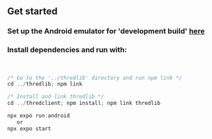 ## Get started

### Set up the Android emulator for 'development build' [here](https://docs.expo.dev/get-started/set-up-your-environment/?platform=android&device=simulated&mode=development-build)

### Install dependencies and run with:  
 

```javascript
/* Go to the '../thredlib' directory and run npm link */
cd ../thredlib; npm link  

/* Install and link thredlib */
cd ../thredclient; npm install; npm link thredlib

npx expo run:android
   or
npx expo start
```